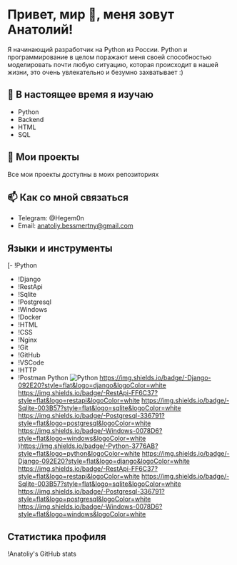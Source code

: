 # Привет, мир 👋, меня зовут Анатолий!

Я начинающий разработчик на Python из России. Python и программирование в целом поражают меня своей способностью моделировать почти любую ситуацию, которая происходит в нашей жизни, это очень увлекательно и безумно захватывает :)

## 🌱 В настоящее время я изучаю
- Python
- Backend
- HTML
- SQL

## 📂 Мои проекты
Все мои проекты доступны в моих репозиториях

## 📫 Как со мной связаться
- Telegram: @Hegem0n
- Email: anatoliy.bessmertny@gmail.com

## Языки и инструменты
[- !Python
- !Django
- !RestApi
- !Sqlite
- !Postgresql
- !Windows
- !Docker
- !HTML
- !CSS
- !Nginx
- !Git
- !GitHub
- !VSCode
- !HTTP
- !Postman
Python ![Python](https://img.shields.io/badge/-Python-3776AB?style=flat&logo=python&logoColor=white)
https://img.shields.io/badge/-Django-092E20?style=flat&logo=django&logoColor=white
https://img.shields.io/badge/-RestApi-FF6C37?style=flat&logo=restapi&logoColor=white
https://img.shields.io/badge/-Sqlite-003B57?style=flat&logo=sqlite&logoColor=white
https://img.shields.io/badge/-Postgresql-336791?style=flat&logo=postgresql&logoColor=white
https://img.shields.io/badge/-Windows-0078D6?style=flat&logo=windows&logoColor=white
)https://img.shields.io/badge/-Python-3776AB?style=flat&logo=python&logoColor=white
https://img.shields.io/badge/-Django-092E20?style=flat&logo=django&logoColor=white
https://img.shields.io/badge/-RestApi-FF6C37?style=flat&logo=restapi&logoColor=white
https://img.shields.io/badge/-Sqlite-003B57?style=flat&logo=sqlite&logoColor=white
https://img.shields.io/badge/-Postgresql-336791?style=flat&logo=postgresql&logoColor=white
https://img.shields.io/badge/-Windows-0078D6?style=flat&logo=windows&logoColor=white


## Статистика профиля
!Anatoliy's GitHub stats

